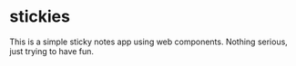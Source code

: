 # stickies

This is a simple sticky notes app using web components. Nothing serious, just trying to have fun.
